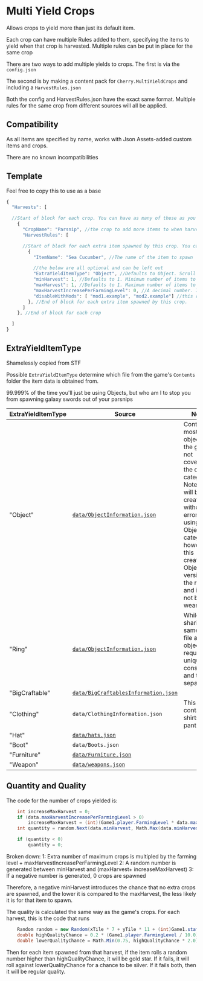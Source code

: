 ﻿# Multi Yield Crops

Allows crops to yield more than just its default item.

Each crop can have multiple Rules added to them, specifying the items to yield when that crop is harvested. Multiple rules can be put in place for the same crop

There are two ways to add multiple yields to crops. The first is via the `config.json`

The second is by making a content pack for `Cherry.MultiYieldCrops` and including a `HarvestRules.json`

Both the config and HarvestRules.json have the exact same format. Multiple rules for the same crop from different sources will all be applied.

## Compatibility

As all items are specified by name, works with Json Assets-added custom items and crops.

There are no known incompatibilities

## Template

Feel free to copy this to use as a base

```js
{
  "Harvests": [

  //Start of block for each crop. You can have as many of these as you want
    {
      "CropName": "Parsnip", //the crop to add more items to when harvesting
      "HarvestRules": [

      //Start of block for each extra item spawned by this crop. You can have as many of these as you want
        {
          "ItemName": "Sea Cucumber", //The name of the item to spawn

          //the below are all optional and can be left out
          "ExtraYieldItemType": "Object", //Defaults to Object. Scroll down for more available types
          "minHarvest": 1, //Defaults to 1. Minimum number of items to be spawned. Use negative numbers to decrease the chance of the item spawning at all
          "maxHarvest": 1, //Defaults to 1. Maximum number of items to be spawned. maxHarvestIncreasePerFarmingLevel is added to this
          "maxHarvestIncreasePerFarmingLevel": 0, //A decimal number. I suggest keeping this low. A value of 1 means an extra 10 crops per harvest at max level
          "disableWithMods": [ "mod1.example", "mod2.example"] //this rule will be ignored if any of the listed mods' unique IDs are installed
        }, //End of block for each extra item spawned by this crop. 
      ]
    }, //End of block for each crop

  ]
}

```

## ExtraYieldItemType
Shamelessly copied from STF

Possible `ExtraYieldItemType` determine which file from the game's `Contents` folder the item data is obtained from.

99.999% of the time you'll just be using Objects, but who am I to stop you from spawning galaxy swords out of your parsnips

ExtraYieldItemType | Source | Notes
------------ | ------------- | -------------
"Object" | [`data/ObjectInformation.json`](https://stardewvalleywiki.com/Modding:Object_data) | Contains most objects in the game not covered by the other categories. Note: Rings will be created without errors using the Object category. however this creates an Object version of the rings and it will not be wearable.
"Ring" | [`data/ObjectInformation.json`](https://stardewvalleywiki.com/Modding:Object_data) | While sharing the same data file as most objects, it requires a unique constructor and thus is separate
"BigCraftable" | [`data/BigCraftablesInformation.json`](https://stardewvalleywiki.com/Modding:Big_Craftables_data) | 
"Clothing" | `data/ClothingInformation.json` | This contains all shirts and pants
"Hat" | [`data/hats.json`](https://stardewvalleywiki.com/Modding:Hat_data) |
"Boot" | `data/Boots.json` |
"Furniture" | [`data/Furniture.json`](https://stardewvalleywiki.com/Modding:Furniture_data) |
"Weapon" | [`data/weapons.json`](https://stardewvalleywiki.com/Modding:Weapon_data) |

## Quantity and Quality

The code for the number of crops yielded is:
```cs
    int increaseMaxHarvest = 0;
    if (data.maxHarvestIncreasePerFarmingLevel > 0)
        increaseMaxHarvest = (int)(Game1.player.FarmingLevel * data.maxHarvestIncreasePerFarmingLevel);
    int quantity = random.Next(data.minHarvest, Math.Max(data.minHarvest, data.maxHarvest + increaseMaxHarvest));

    if (quantity < 0)
        quantity = 0;
```

Broken down:
    1: Extra number of maximum crops is multipled by the farming level + maxHarvestIncreasePerFarmingLevel
    2: A random number is generated between minHarvest and (maxHarvest+ increaseMaxHarvest)
    3: If a negative number is generated, 0 crops are spawned

Therefore, a negative minHarvest introduces the chance that no extra crops are spawned, and the lower it is compared to the maxHarvest, the less likely it is for that item to spawn.

The quality is calculated the same way as the game's crops. For each harvest, this is the code that runs

```cs
    Random random = new Random(xTile * 7 + yTile * 11 + (int)Game1.stats.DaysPlayed + (int)Game1.uniqueIDForThisGame);
    double highQualityChance = 0.2 * (Game1.player.FarmingLevel / 10.0) + 0.2 * fertilizer * ((Game1.player.FarmingLevel + 2.0) / 12.0) + 0.01;
    double lowerQualityChance = Math.Min(0.75, highQualityChance * 2.0);
```

Then for each item spawned from that harvest, if the item rolls a random number higher than highQualityChance, it will be gold star. If it fails, it will roll against lowerQualityChance for a chance to be silver. If it fails both, then it will be regular quality. 